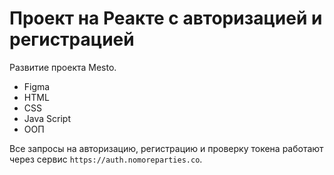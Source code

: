 # Проект на Реакте с авторизацией и регистрацией

Развитие проекта Mesto. 
* Figma
* HTML
* CSS
* Java Script
* ООП

Все запросы на авторизацию, регистрацию и проверку токена работают через сервис `https://auth.nomoreparties.co`.
